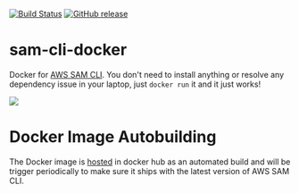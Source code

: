 [![Build Status](https://travis-ci.org/pahud/sam-cli-docker.svg?branch=master)](https://travis-ci.org/pahud/sam-cli-docker)
[![GitHub release](https://img.shields.io/github/release/pahud/sam-cli-docker.svg?style=plastic)](https://github.com/pahud/sam-cli-docker/releases)

# sam-cli-docker
Docker for [AWS SAM CLI](https://github.com/awslabs/aws-sam-cli). You don't need to install anything or resolve any dependency issue in your laptop, just `docker run` it and it just works!

![](https://pbs.twimg.com/media/DpHzJYuWkAYsiOh.jpg:large)


# Docker Image Autobuilding

The Docker image is [hosted](https://hub.docker.com/r/pahud/aws-sam-cli/) in docker hub as an automated build and will be trigger periodically to make sure it ships with the latest version of AWS SAM CLI.
